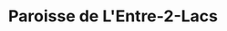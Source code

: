 ---
title: Paroisse de L'Entre-2-Lacs
name: Entre-2-Lacs
site: https://www.entre2lacs.ch/
territoire:
NPA:
meta:
    - Entre-deux-Lacs
---